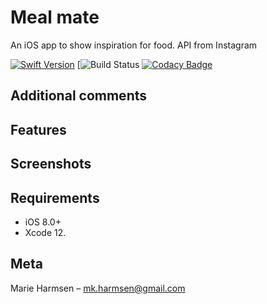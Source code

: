 # Meal mate
An iOS app to show inspiration for food. 
API from Instagram

[![Swift Version][swift-image]][swift-url]
[![Build Status](https://app.bitrise.io/app/4e79fd3e27844012/status.svg?token=yUjudQa7yf8twcjbvsUSVg)
[![Codacy Badge](https://api.codacy.com/project/badge/Grade/003897ef8037425b8cbef3c77fe025ef)](https://www.codacy.com/manual/MarieHarmsen/album-list-application?utm_source=github.com&amp;utm_medium=referral&amp;utm_content=MarieHarmsen/album-list-application&amp;utm_campaign=Badge_Grade)

## Additional comments

## Features


## Screenshots


## Requirements

- iOS 8.0+
- Xcode 12.

## Meta

Marie Harmsen – mk.harmsen@gmail.com

[swift-image]:https://img.shields.io/badge/swift-3.0-orange.svg
[swift-url]: https://swift.org/
[license-image]: https://img.shields.io/badge/License-MIT-blue.svg
[license-url]: LICENSE
[travis-image]: https://img.shields.io/travis/dbader/node-datadog-metrics/master.svg?style=flat-square
[travis-url]: https://travis-ci.org/dbader/node-datadog-metrics
[codebeat-image]: https://codebeat.co/badges/c19b47ea-2f9d-45df-8458-b2d952fe9dad
[codebeat-url]: https://codebeat.co/projects/github-com-vsouza-awesomeios-com
